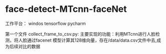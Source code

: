 # face-detect-MTcnn-faceNet
工作平台：
windos
tensorflow
pycharm


第一个文件 collect_frame_to_csv.py:
主要实现的功能：利用MTcnn进行人脸检测，将人脸通过facenet 模型计算其128维向量，存在/data/data.csv文件中去,成为后续对比的数据



